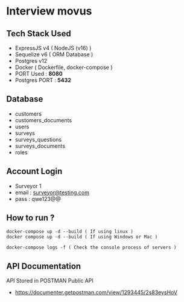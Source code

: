# Interview movus

## Tech Stack Used

- ExpressJS v4 ( NodeJS (v16) )
- Sequelize v6 ( ORM Database )
- Postgres v12
- Docker ( Dockerfile, docker-compose )
- PORT Used : **8080**
- Postgres PORT : **5432**

## Database

- customers
- customers_documents
- users
- surveys
- surveys_questions
- surveys_documents
- roles

## Account Login

- Surveyor 1
- email : surveyor@testing.com
- pass : qwe123@@

## How to run ?

```
docker-compose up -d --build ( If using linux )
docker compose up -d --build ( If using Windows or Mac )

docker-compose logs -f ( Check the console process of servers )

```

## API Documentation

API Stored in POSTMAN Public API

- https://documenter.getpostman.com/view/1293445/2s83eysHoV
